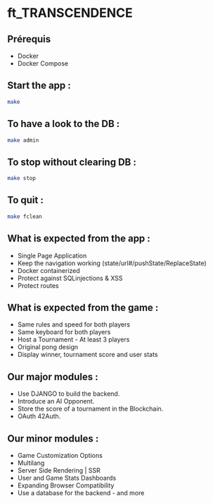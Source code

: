 # ft_TRANSCENDENCE

## Prérequis

-   Docker
-   Docker Compose


## Start the app :
```bash
make
```

## To have a look to the DB :
```bash
make admin
```

## To stop without clearing DB :
```bash
make stop
```

## To quit :
```bash
make fclean
```

## What is expected from the app :
- Single Page Application
- Keep the navigation working (state/url#/pushState/ReplaceState)
- Docker containerized
- Protect against SQLinjections & XSS
- Protect routes

## What is expected from the game :
- Same rules and speed for both players
- Same keyboard for both players
- Host a Tournament - At least 3 players
- Original pong design
- Display winner, tournament score and user stats

## Our major modules :
- Use DJANGO to build the backend.
- Introduce an AI Opponent.
- Store the score of a tournament in the Blockchain.
- OAuth  42Auth.

## Our minor modules :
- Game Customization Options
- Multilang
- Server Side Rendering | SSR
- User and Game Stats Dashboards
- Expanding Browser Compatibility
- Use a database for the backend - and more